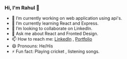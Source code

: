 ### Hi, I'm Rahul 👋

- 🔭 I’m currently working on web application using api's.
- 🌱 I’m currently learning React and Express.
- 👯 I’m looking to collaborate on LinkedIn.
- 💬 Ask me about React and Fronted Design.
- 📫 How to reach me: [LinkedIn](https://www.linkedin.com/in/rahul-kumar-5002981b6/"Rahul") , [Portfolio](https://portfolio-e250f.web.app/"portfolio")
- 😄 Pronouns: He/His
- ⚡ Fun fact: Playing cricket , listening songs.


